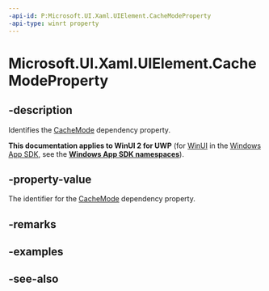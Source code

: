 ```yaml
---
-api-id: P:Microsoft.UI.Xaml.UIElement.CacheModeProperty
-api-type: winrt property
---
```


<!-- Property syntax
public Windows.UI.Xaml.DependencyProperty CacheModeProperty { get; }
-->

# Microsoft.UI.Xaml.UIElement.CacheModeProperty

## -description
Identifies the [CacheMode](uielement_cachemode.md) dependency property.

**This documentation applies to WinUI 2 for UWP** (for [WinUI](/windows/apps/winui/winui3/) in the [Windows App SDK](/windows/apps/windows-app-sdk/), see the **[Windows App SDK namespaces](/windows/windows-app-sdk/api/winrt/)**).

## -property-value
The identifier for the [CacheMode](uielement_cachemode.md) dependency property.

## -remarks

## -examples

## -see-also
